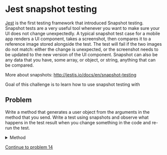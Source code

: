 # Jest snapshot testing

[Jest](http://jestjs.io/) is the first testing framework that introduced Snapshot testing. Snapshot tests are a very useful tool whenever you want to make sure your UI does not change unexpectedly. A typical snapshot test case for a mobile app renders a UI component, takes a screenshot, then compares it to a reference image stored alongside the test. The test will fail if the two images do not match: either the change is unexpected, or the screenshot needs to be updated to the new version of the UI component. Snapshot can also be any data that you have, some array, or object, or string, anything that can be compared.

More about snapshots: http://jestjs.io/docs/en/snapshot-testing

Goal of this challenge is to learn how to use snapshot testing with 

## Problem

Write a method that generates a user object from the arguments in the method that you send. Write a test using snapshots and observe what happens in the test result when you change something in the code and re-run the test.

<details>
  <summary>Method</summary>

```js
const user = (username, email, address) => ({
  user: {
    username,
    email,
    address
  }  
})
```

</details>

[Continue to problem 14](14.md)

